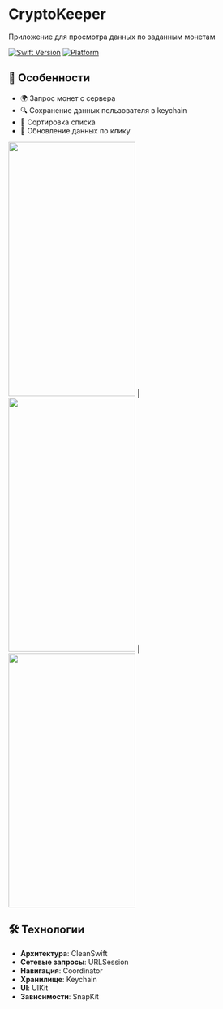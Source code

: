 # CryptoKeeper

Приложение для просмотра данных по заданным монетам

[![Swift Version](https://img.shields.io/badge/Swift-5.3-orange.svg)](https://swift.org)
[![Platform](https://img.shields.io/badge/iOS-13%2B-blue.svg)](https://developer.apple.com/ios/)

## 📌 Особенности

- 🌍 Запрос монет с сервера
- 🔍 Сохранение данных пользователя в keychain
- 📅 Сортировка списка
- 🔄 Обновление данных по клику

<img width="250" height="500" src="https://github.com/user-attachments/assets/fc94aa64-bada-41eb-88df-bb55f6550e2b" /> | <img width="250" height="500" src="https://github.com/user-attachments/assets/af4f8d33-0b60-450a-b55c-27a68ef6df86" /> |<img width="250" height="500" src="https://github.com/user-attachments/assets/f1e1d9e7-73c0-4006-ba2f-f2ca32dcd317" />
## 🛠 Технологии

- **Архитектура**: CleanSwift
- **Сетевые запросы**: URLSession
- **Навигация**: Coordinator
- **Хранилище**: Keychain
- **UI**: UIKit
- **Зависимости**: SnapKit
